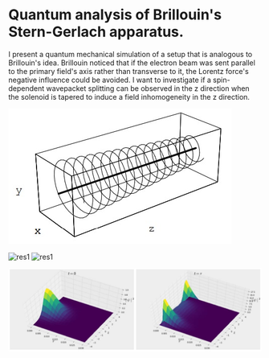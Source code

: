 # Quantum analysis of Brillouin's Stern-Gerlach apparatus.

I present a quantum mechanical simulation of a setup that is analogous to Brillouin's idea. Brillouin noticed that if the electron beam was sent parallel to the primary field's axis rather than transverse to it, the Lorentz force's negative influence could be avoided. I want to investigate if a spin-dependent wavepacket splitting can be observed in the z direction when the solenoid is tapered to induce a field inhomogeneity in the z direction.

![solenoid](solenoid.jpg)

![res1](animation1.gif)
![res1](animation2.gif)

![res2](fig2.jpg)
